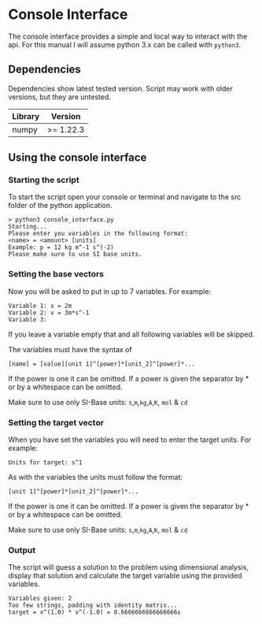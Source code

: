 # Console Interface

The console interface provides a simple and local way to interact with the api. For this manual I will assume python 3.x can be called with `python3`.

## Dependencies

Dependencies show latest tested version. Script may work with older versions, but they are untested.

| Library | Version
|---------|---------
| numpy   | >= 1.22.3

## Using the console interface

### Starting the script

To start the script open your console or terminal and navigate to the src folder of the python application.

```
> python3 console_interface.py
Starting...
Please enter you variables in the following format:
<name> = <amount> [units]
Example: p = 12 kg m^-1 s^(-2)
Please make sure to use SI base units.
```

### Setting the base vectors
Now you will be asked to put in up to 7 variables. For example:

```
Variable 1: x = 2m
Variable 2: v = 3m*s^-1
Variable 3:
```

If you leave a variable empty that and all following variables will be skipped.

The variables must have the syntax of

```
[name] = [value][unit 1]^[power]*[unit_2]^[power]*...
```
If the power is one it can be omitted. If a power is given the separator by * or by a whitespace can be omitted.

Make sure to use only SI-Base units:
`s`,`m`,`kg`,`A`,`K`, `mol` & `cd`

### Setting the target vector
When you have set the variables you will need to enter the target units. For example:

```
Units for target: s^1
```

As with the variables the units must follow the format:
```
[unit 1]^[power]*[unit_2]^[power]*...
```
If the power is one it can be omitted. If a power is given the separator by * or by a whitespace can be omitted.

Make sure to use only SI-Base units:
`s`,`m`,`kg`,`A`,`K`, `mol` & `cd`

### Output
The script will guess a solution to the problem using dimensional analysis, display that solution and calculate the target variable using the provided variables.

```
Variables given: 2
Too few strings, padding with identity matrix...
target = x^(1.0) * v^(-1.0) = 0.6666666666666666s
```
